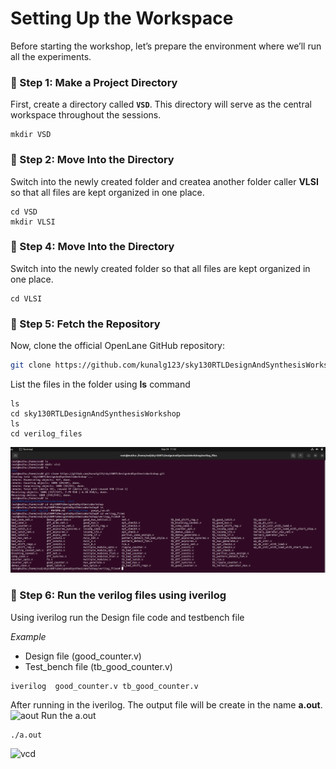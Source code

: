 # Setting Up the Workspace

Before starting the workshop, let’s prepare the environment where we’ll run all the experiments.

### 🔹 Step 1: Make a Project Directory

First, create a directory called **`VSD`**.
This directory will serve as the central workspace throughout the sessions.

```
mkdir VSD
```

### 🔹 Step 2: Move Into the Directory

Switch into the newly created folder and createa another folder caller **VLSI** so that all files are kept organized in one place.

```
cd VSD
mkdir VLSI
```
### 🔹 Step 4: Move Into the Directory

Switch into the newly created folder so that all files are kept organized in one place.

```
cd VLSI
```

### 🔹 Step 5: Fetch the Repository

Now, clone the official OpenLane GitHub repository:

```bash
git clone https://github.com/kunalg123/sky130RTLDesignAndSynthesisWorkshop.git
```
List the files in the folder using **ls** command
```
ls
cd sky130RTLDesignAndSynthesisWorkshop
ls
cd verilog_files
```
![gitclone](https://github.com/Muthukumarj-42/vsd-tapeout/blob/d599eae68919a34346f657b7544c31b71737f822/week-1%20/%20pictures/gitclone.png)

### 🔹 Step 6: Run the verilog files using iverilog

Using iverilog run the Design file code and testbench file

*Example*
* Design file (good_counter.v)
* Test_bench file (tb_good_counter.v)
```
iverilog  good_counter.v tb_good_counter.v
```
After running in the iverilog. The output file will be create in the name **a.out**.
![aout]()
Run the a.out
```
./a.out
```
![vcd]()
